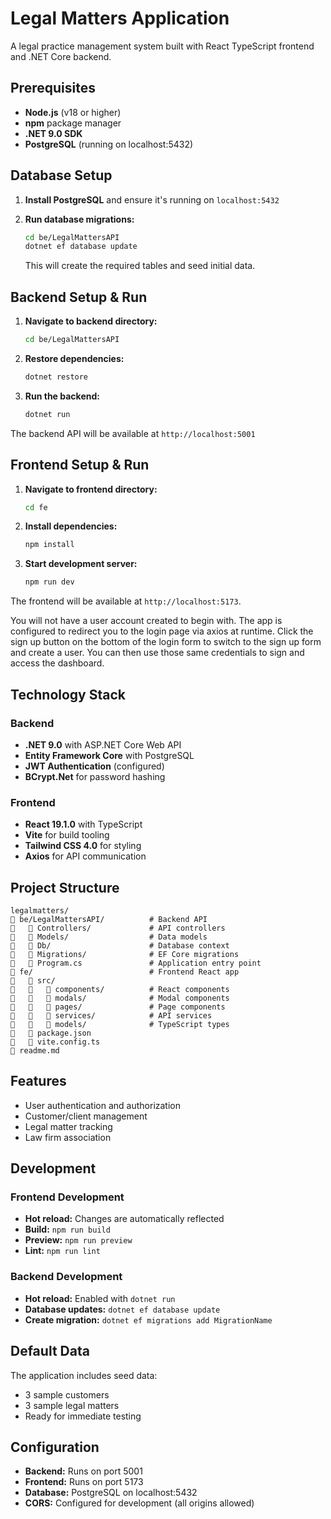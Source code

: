 # Legal Matters Application

A legal practice management system built with React TypeScript frontend and .NET Core backend.

## Prerequisites

- **Node.js** (v18 or higher)
- **npm** package manager
- **.NET 9.0 SDK**
- **PostgreSQL** (running on localhost:5432)

## Database Setup

1. **Install PostgreSQL** and ensure it's running on `localhost:5432`

2. **Run database migrations:**
   ```bash
   cd be/LegalMattersAPI
   dotnet ef database update
   ```
   
   This will create the required tables and seed initial data.

## Backend Setup & Run

1. **Navigate to backend directory:**
   ```bash
   cd be/LegalMattersAPI
   ```

2. **Restore dependencies:**
   ```bash
   dotnet restore
   ```

3. **Run the backend:**
   ```bash
   dotnet run
   ```

The backend API will be available at `http://localhost:5001`

## Frontend Setup & Run

1. **Navigate to frontend directory:**
   ```bash
   cd fe
   ```

2. **Install dependencies:**
   ```bash
   npm install
   ```

3. **Start development server:**
   ```bash
   npm run dev
   ```

The frontend will be available at `http://localhost:5173`. 

You will not have a user account created to begin with. The app is configured to redirect you to the login page via axios at runtime. Click the sign up button on the bottom of the login form to switch to the sign up form and create a user. You can then use those same credentials to sign and access the dashboard.

## Technology Stack

### Backend
- **.NET 9.0** with ASP.NET Core Web API
- **Entity Framework Core** with PostgreSQL
- **JWT Authentication** (configured)
- **BCrypt.Net** for password hashing

### Frontend
- **React 19.1.0** with TypeScript
- **Vite** for build tooling
- **Tailwind CSS 4.0** for styling
- **Axios** for API communication

## Project Structure

```
legalmatters/
   be/LegalMattersAPI/          # Backend API
      Controllers/             # API controllers
      Models/                  # Data models
      Db/                      # Database context
      Migrations/              # EF Core migrations
      Program.cs               # Application entry point
   fe/                          # Frontend React app
      src/
         components/          # React components
         modals/              # Modal components
         pages/               # Page components
         services/            # API services
         models/              # TypeScript types
      package.json
      vite.config.ts
   readme.md
```

## Features

- User authentication and authorization
- Customer/client management
- Legal matter tracking
- Law firm association

## Development

### Frontend Development
- **Hot reload:** Changes are automatically reflected
- **Build:** `npm run build`
- **Preview:** `npm run preview`
- **Lint:** `npm run lint`

### Backend Development
- **Hot reload:** Enabled with `dotnet run`
- **Database updates:** `dotnet ef database update`
- **Create migration:** `dotnet ef migrations add MigrationName`

## Default Data

The application includes seed data:
- 3 sample customers
- 3 sample legal matters
- Ready for immediate testing

## Configuration

- **Backend:** Runs on port 5001
- **Frontend:** Runs on port 5173
- **Database:** PostgreSQL on localhost:5432
- **CORS:** Configured for development (all origins allowed)